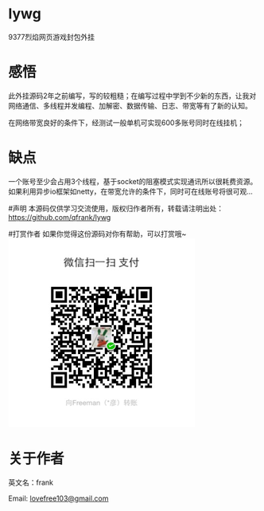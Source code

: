 # lywg
9377烈焰网页游戏封包外挂

# 感悟
此外挂源码2年之前编写，写的较粗糙；在编写过程中学到不少新的东西，让我对网络通信、多线程并发编程、加解密、数据传输、日志、带宽等有了新的认知。

在网络带宽良好的条件下，经测试一般单机可实现600多账号同时在线挂机；

# 缺点
一个账号至少会占用3个线程，基于socket的阻塞模式实现通讯所以很耗费资源。如果利用异步io框架如netty，在带宽允许的条件下，同时可在线账号将很可观...

#声明
本源码仅供学习交流使用，版权归作者所有，转载请注明出处：https://github.com/qfrank/lywg

#打赏作者
如果你觉得这份源码对你有帮助，可以打赏哦~
![](wechat_pay.jpg)

# 关于作者
英文名：frank
  
Email: lovefree103@gmail.com
